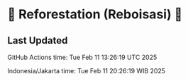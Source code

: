 
# 🌳 Reforestation (Reboisasi) 🌲

## Last Updated

GitHub Actions time: Tue Feb 11 13:26:19 UTC 2025

Indonesia/Jakarta time: Tue Feb 11 20:26:19 WIB 2025
